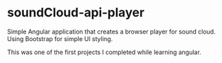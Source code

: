 # soundCloud-api-player
Simple Angular application that creates a browser player for sound cloud. Using Bootstrap for simple UI styling.

This was one of the first projects I completed while learning angular. 
